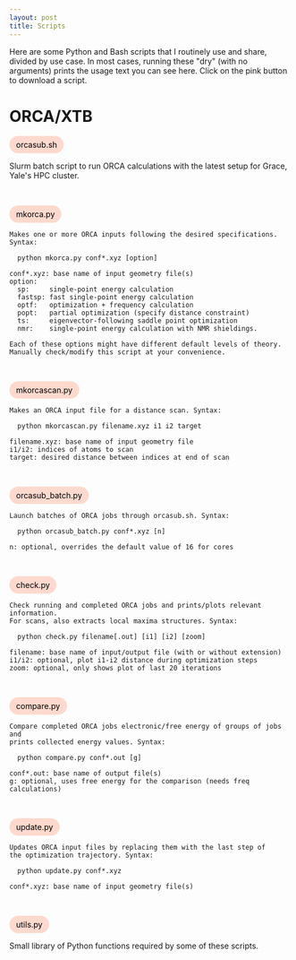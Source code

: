 ```yaml
---
layout: post
title: Scripts
---
```

<style> .myButton {
	background-color:#ffd9ce;
	border-radius:17px;
	display:inline-block;
	cursor: pointer;
	color:#000000;
	/* font-family: Arial; */
	/* font-size: 28px; */
	padding: 7px 12px;
	text-decoration: none;
}
.myButton:hover {
    background-color:#e86f87;
}
.myButton:active {
    position: relative;
	top:1px;
} </style>

Here are some Python and Bash scripts that I routinely use and share, divided by use case. In most cases, running these "dry" (with no arguments) prints the usage text you can see here. Click on the pink button to download a script.

# ORCA/XTB

<a href="/assets/scripts/orcasub.sh" class="myButton"
   title="Download script file">orcasub.sh</a>

Slurm batch script to run ORCA calculations with the latest setup for Grace, Yale's HPC cluster.

<br>

<a href="/assets/scripts/mkorca.py" class="myButton"
   title="Download script file">mkorca.py</a>

    Makes one or more ORCA inputs following the desired specifications. Syntax:

      python mkorca.py conf*.xyz [option]

    conf*.xyz: base name of input geometry file(s)
    option:
      sp:     single-point energy calculation
      fastsp: fast single-point energy calculation
      optf:   optimization + frequency calculation
      popt:   partial optimization (specify distance constraint)
      ts:     eigenvector-following saddle point optimization
      nmr:    single-point energy calculation with NMR shieldings.

    Each of these options might have different default levels of theory.
    Manually check/modify this script at your convenience.

<br>

<a href="/assets/scripts/mkorcascan.py" class="myButton"
   title="Download script file">mkorcascan.py</a>

    Makes an ORCA input file for a distance scan. Syntax:

      python mkorcascan.py filename.xyz i1 i2 target

    filename.xyz: base name of input geometry file
    i1/i2: indices of atoms to scan
    target: desired distance between indices at end of scan

<br>

<a href="/assets/scripts/orcasub_batch.py" class="myButton"
   title="Download script file">orcasub_batch.py</a>

    Launch batches of ORCA jobs through orcasub.sh. Syntax:

      python orcasub_batch.py conf*.xyz [n]

    n: optional, overrides the default value of 16 for cores

<br>

<a href="/assets/scripts/check.py" class="myButton"
   title="Download script file">check.py</a>

    Check running and completed ORCA jobs and prints/plots relevant information.
    For scans, also extracts local maxima structures. Syntax:

      python check.py filename[.out] [i1] [i2] [zoom]

    filename: base name of input/output file (with or without extension)
    i1/i2: optional, plot i1-i2 distance during optimization steps
    zoom: optional, only shows plot of last 20 iterations

<br>

<a href="/assets/scripts/compare.py" class="myButton"
   title="Download script file">compare.py</a>

    Compare completed ORCA jobs electronic/free energy of groups of jobs and
    prints collected energy values. Syntax:

      python compare.py conf*.out [g] 

    conf*.out: base name of output file(s)
    g: optional, uses free energy for the comparison (needs freq calculations)

<br>

<a href="/assets/scripts/update.py" class="myButton"
   title="Download script file">update.py</a>

    Updates ORCA input files by replacing them with the last step of
    the optimization trajectory. Syntax:

      python update.py conf*.xyz

    conf*.xyz: base name of input geometry file(s)
       
<br>

<a href="/assets/scripts/utils.py" class="myButton"
   title="Download script file">utils.py</a>

Small library of Python functions required by some of these scripts.